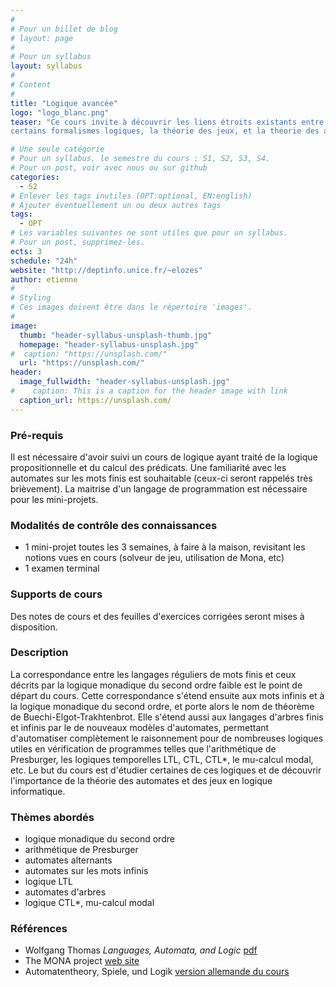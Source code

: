 ```yaml
---
#
# Pour un billet de blog
# layout: page
#
# Pour un syllabus
layout: syllabus
#
# Content
#
title: "Logique avancée"
logo: "logo_blanc.png"
teaser: "Ce cours invite à découvrir les liens étroits existants entre
certains formalismes logiques, la théorie des jeux, et la théorie des automates."

# Une seule catégorie
# Pour un syllabus, le semestre du cours : S1, S2, S3, S4.
# Pour un post, voir avec nous ou sur github
categories:
  - S2
# Enlever les tags inutiles (OPT:optional, EN:english)
# Ajouter éventuellement un ou deux autres tags
tags:
  - OPT
# Les variables suivantes ne sont utiles que pour un syllabus.
# Pour un post, supprimez-les.
ects: 3
schedule: "24h"
website: "http://deptinfo.unice.fr/~elozes"
author: etienne
#
# Styling
# Ces images doivent être dans le répertoire 'images'.
#
image:
  thumb: "header-syllabus-unsplash-thumb.jpg"
  homepage: "header-syllabus-unsplash.jpg"
#  caption: "https://unsplash.com/"
  url: "https://unsplash.com/"
header:
  image_fullwidth: "header-syllabus-unsplash.jpg"
#    caption: This is a caption for the header image with link
  caption_url: https://unsplash.com/  
---
```


### Pré-requis ###

Il est nécessaire d'avoir suivi un cours de logique ayant traité
de la logique propositionnelle et du calcul des prédicats. Une familiarité
avec les automates sur les mots finis est souhaitable (ceux-ci seront
rappelés très brièvement). La maitrise d'un langage de programmation
est nécessaire pour les mini-projets.

### Modalités de contrôle des connaissances ###

 - 1 mini-projet toutes les 3 semaines, à faire à la maison, revisitant les notions vues en cours (solveur de jeu, utilisation de Mona, etc)
 - 1 examen terminal


### Supports de cours ###
Des notes de cours et des feuilles d'exercices corrigées seront mises
à disposition.

### Description ###

La correspondance entre les langages réguliers de mots finis
et ceux décrits par la logique monadique du second ordre faible est
le point de départ du cours. Cette correspondance
s'étend ensuite aux mots infinis et à la logique
monadique du second ordre, et porte alors le nom
de théorème de Buechi-Elgot-Trakhtenbrot.
Elle s'étend aussi aux langages d'arbres finis et infinis par le 
de nouveaux modèles d'automates, 
permettant d'automatiser complètement le raisonnement
pour de nombreuses logiques utiles
en vérification de programmes telles que l'arithmétique de Presburger,
les logiques temporelles LTL, CTL, CTL*, le mu-calcul modal, etc. Le but du
cours est d'étudier certaines de ces logiques et de découvrir
l'importance de la théorie des automates et des jeux en logique informatique.


### Thèmes abordés ###

 - logique monadique du second ordre
 - arithmétique de Presburger
 - automates alternants
 - automates sur les mots infinis
 - logique LTL
 - automates d'arbres
 - logique CTL*, mu-calcul modal


### Références ###
- Wolfgang Thomas *Languages, Automata, and Logic* [pdf](http://www.cs.cornell.edu/courses/cs6860/2010fa/Handouts/thomas.pdf)
- The MONA project [web site](http://www.brics.dk/mona/)
- Automatentheory, Spiele, und Logik [version allemande du cours](http://www.lsv.fr/~lozes/Enseignement/ASL/index.php)

